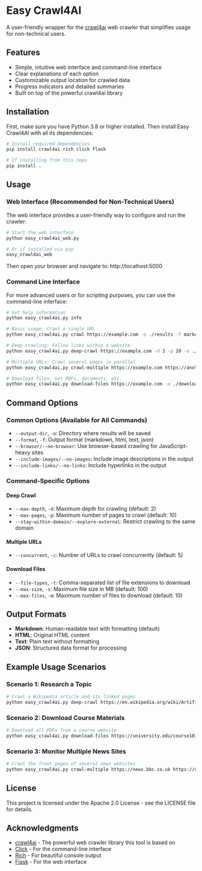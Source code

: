 # Easy Crawl4AI

A user-friendly wrapper for the [crawl4ai](https://github.com/unclecode/crawl4ai) web crawler that simplifies usage for non-technical users.

## Features

- Simple, intuitive web interface and command-line interface
- Clear explanations of each option
- Customizable output location for crawled data
- Progress indicators and detailed summaries
- Built on top of the powerful crawl4ai library

## Installation

First, make sure you have Python 3.8 or higher installed. Then install Easy Crawl4AI with all its dependencies:

```bash
# Install required dependencies
pip install crawl4ai rich click flask

# If installing from this repo
pip install .
```

## Usage

### Web Interface (Recommended for Non-Technical Users)

The web interface provides a user-friendly way to configure and run the crawler:

```bash
# Start the web interface
python easy_crawl4ai_web.py

# Or if installed via pip
easy_crawl4ai_web
```

Then open your browser and navigate to: http://localhost:5000

### Command Line Interface

For more advanced users or for scripting purposes, you can use the command-line interface:

```bash
# Get help information
python easy_crawl4ai.py info

# Basic usage: Crawl a single URL
python easy_crawl4ai.py crawl https://example.com -o ./results -f markdown

# Deep crawling: Follow links within a website
python easy_crawl4ai.py deep-crawl https://example.com -d 3 -p 20 -o ./deep_results

# Multiple URLs: Crawl several pages in parallel
python easy_crawl4ai.py crawl-multiple https://example.com https://another.com -o ./results

# Download files: Get PDFs, documents, etc.
python easy_crawl4ai.py download-files https://example.com -o ./downloads -t pdf,docx
```

## Command Options

### Common Options (Available for All Commands)

- `--output-dir`, `-o`: Directory where results will be saved
- `--format`, `-f`: Output format (markdown, html, text, json)
- `--browser/--no-browser`: Use browser-based crawling for JavaScript-heavy sites
- `--include-images/--no-images`: Include image descriptions in the output
- `--include-links/--no-links`: Include hyperlinks in the output

### Command-Specific Options

#### Deep Crawl

- `--max-depth`, `-d`: Maximum depth for crawling (default: 2)
- `--max-pages`, `-p`: Maximum number of pages to crawl (default: 10)
- `--stay-within-domain/--explore-external`: Restrict crawling to the same domain

#### Multiple URLs

- `--concurrent`, `-c`: Number of URLs to crawl concurrently (default: 5)

#### Download Files

- `--file-types`, `-t`: Comma-separated list of file extensions to download
- `--max-size`, `-s`: Maximum file size in MB (default: 100)
- `--max-files`, `-m`: Maximum number of files to download (default: 10)

## Output Formats

- **Markdown**: Human-readable text with formatting (default)
- **HTML**: Original HTML content
- **Text**: Plain text without formatting
- **JSON**: Structured data format for processing

## Example Usage Scenarios

### Scenario 1: Research a Topic

```bash
# Crawl a Wikipedia article and its linked pages
python easy_crawl4ai.py deep-crawl https://en.wikipedia.org/wiki/Artificial_intelligence -d 2 -p 5 -o ./ai_research --stay-within-domain
```

### Scenario 2: Download Course Materials

```bash
# Download all PDFs from a course website
python easy_crawl4ai.py download-files https://university.edu/course101 -o ./course_materials -t pdf,ppt,docx
```

### Scenario 3: Monitor Multiple News Sites

```bash
# Crawl the front pages of several news websites
python easy_crawl4ai.py crawl-multiple https://news.bbc.co.uk https://cnn.com https://reuters.com -o ./news_updates
```

## License

This project is licensed under the Apache 2.0 License - see the LICENSE file for details.

## Acknowledgments

- [crawl4ai](https://github.com/unclecode/crawl4ai) - The powerful web crawler library this tool is based on
- [Click](https://click.palletsprojects.com/) - For the command-line interface
- [Rich](https://rich.readthedocs.io/en/latest/) - For beautiful console output
- [Flask](https://flask.palletsprojects.com/) - For the web interface